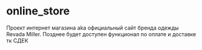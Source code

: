 # online_store
Проект интернет магазина aka официальный сайт бренда одежды Revada Miller.
Позднее будет доступен функционал по оплате и доставке тк СДЕК